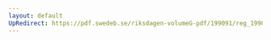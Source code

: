 ```yaml
---
layout: default
UpRedirect: https://pdf.swedeb.se/riksdagen-volumeG-pdf/199091/reg_199091/reg_199091_0403.pdf
---
```

